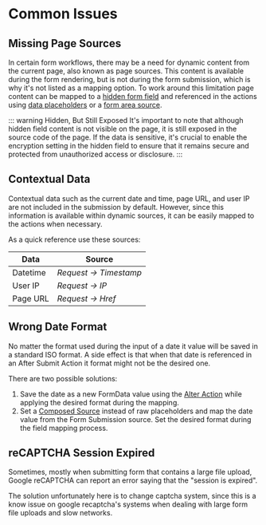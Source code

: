 # Common Issues

## Missing Page Sources

In certain form workflows, there may be a need for dynamic content from the current page, also known as page sources. This content is available during the form rendering, but is not during the form submission, which is why it's not listed as a mapping option. To work around this limitation page content can be mapped to a [hidden form field](./elements#hidden) and referenced in the actions using [data placeholders](./form-area#data-placeholders) or a [form area source](./form-area#form-source).

::: warning Hidden, But Still Exposed
It's important to note that although hidden field content is not visible on the page, it is still exposed in the source code of the page. If the data is sensitive, it's crucial to enable the encryption setting in the hidden field to ensure that it remains secure and protected from unauthorized access or disclosure.
:::

## Contextual Data

Contextual data such as the current date and time, page URL, and user IP are not included in the submission by default. However, since this information is available within dynamic sources, it can be easily mapped to the actions when necessary.

As a quick reference use these sources:

| Data | Source |
| --- | --- |
| Datetime | *Request -> Timestamp* |
| User IP | *Request -> IP* |
| Page URL | *Request -> Href* |

## Wrong Date Format

No matter the format used during the input of a date it value will be saved in a standard ISO format. A side effect is that when that date is referenced in an After Submit Action it format might not be the desired one.

There are two possible solutions:

1. Save the date as a new FormData value using the [Alter Action](./actions/alter) while applying the desired format during the mapping.
2. Set a [Composed Source](/essentials-for-yootheme-pro/addons/dynamic/composed-sources) instead of raw placeholders and map the date value from the Form Submission source. Set the desired format during the field mapping process.

## reCAPTCHA Session Expired

Sometimes, mostly when submitting form that contains a large file upload, Google reCAPTCHA can report an error saying that the "session is expired".

The solution unfortunately here is to change captcha system, since this is a know issue on google recaptcha's systems when dealing with large form file uploads and slow networks.
